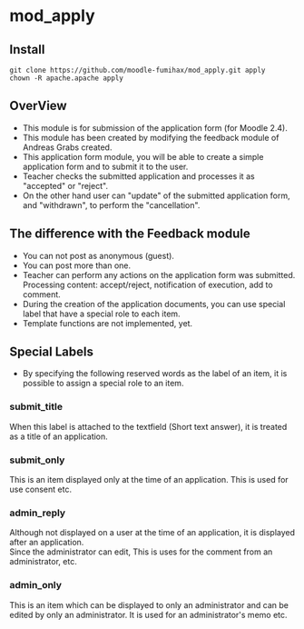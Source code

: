 # mod_apply

## Install
```
git clone https://github.com/moodle-fumihax/mod_apply.git apply
chown -R apache.apache apply
```
## OverView
* This module is for submission of the application form (for Moodle 2.4).
* This module has been created by modifying the feedback module of Andreas Grabs created.
* This application form module, you will be able to create a simple application form and to submit it to the user.
* Teacher checks the submitted application and processes it as "accepted" or "reject".
* On the other hand user can "update" of the submitted application form, and "withdrawn", to perform the "cancellation".

## The difference with the Feedback module
* You can not post as anonymous (guest).
* You can post more than one.
* Teacher can perform any actions on the application form was submitted.  
    Processing content: accept/reject, notification of execution, add to comment.
* During the creation of the application documents, you can use special label that have a special role to each item.
* Template functions are not implemented, yet.

## Special Labels
* By specifying the following reserved words as the label of an item, it is possible to assign a special role to an item.
### submit_title
 When this label is attached to the textfield (Short text answer), it is treated as a title of an application.
### submit_only
 This is an item displayed only at the time of an application. This is used for use consent etc.
### admin_reply
 Although not displayed on a user at the time of an application, it is displayed after an application.  
 Since the administrator can edit, This is uses for the comment from an administrator, etc.
### admin_only
 This is an item which can be displayed to only an administrator and can be edited by only an administrator.
 It is used for an administrator's memo etc.

 
